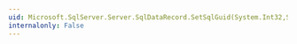 ```yaml
---
uid: Microsoft.SqlServer.Server.SqlDataRecord.SetSqlGuid(System.Int32,System.Data.SqlTypes.SqlGuid)
internalonly: False
---
```


